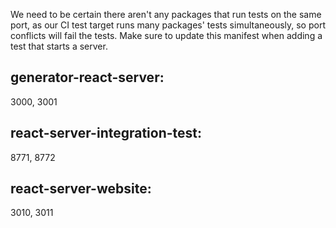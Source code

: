 We need to be certain there aren't any packages that run tests on
the same port, as our CI test target runs many packages' tests 
simultaneously, so port conflicts will fail the tests.  Make sure
to update this manifest when adding a test that starts a server.

## generator-react-server:
3000, 3001

## react-server-integration-test:
8771, 8772

## react-server-website:
3010, 3011
